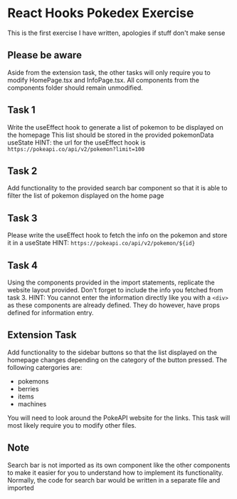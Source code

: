 # React Hooks Pokedex Exercise
This is the first exercise I have written, apologies if stuff don't make sense

## Please be aware
Aside from the extension task, the other tasks will only require you to modify HomePage.tsx and
InfoPage.tsx. All components from the components folder should remain unmodified.

## Task 1
Write the useEffect hook to generate a list of pokemon to be displayed on the homepage
This list should be stored in the provided pokemonData useState
HINT: the url for the useEffect hook is `https://pokeapi.co/api/v2/pokemon?limit=100`

## Task 2
Add functionality to the provided search bar component so that it is able to filter
the list of pokemon displayed on the home page

## Task 3
Please write the useEffect hook to fetch the info on the pokemon and store it in a useState
HINT: `https://pokeapi.co/api/v2/pokemon/${id}`

## Task 4
Using the components provided in the import statements, replicate the website layout provided. Don't forget to include the info you fetched from task 3.
HINT: You cannot enter the information directly like you with a `<div>` as these components are already defined. They do however, have props defined for information entry.

## Extension Task
Add functionality to the sidebar buttons so that the list displayed on the homepage
changes depending on the category of the button pressed. The following catergories are:
- pokemons
- berries
- items
- machines

You will need to look around the PokeAPI website for the links.
This task will most likely require you to modify other files.

## Note
Search bar is not imported as its own component like the other components to make it 
easier for you to understand how to implement its functionality. Normally, the code for search
bar would be written in a separate file and imported